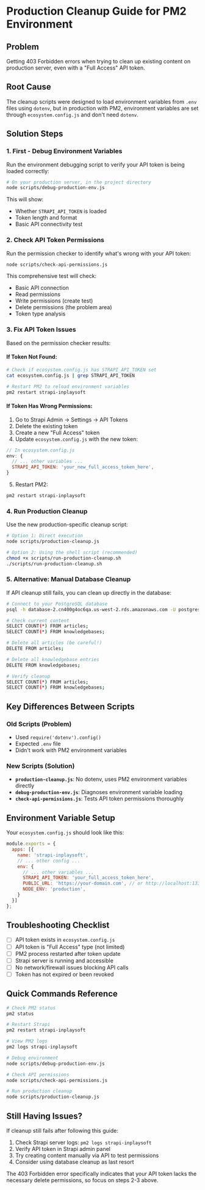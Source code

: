 # Production Cleanup Guide for PM2 Environment

## Problem
Getting 403 Forbidden errors when trying to clean up existing content on production server, even with a "Full Access" API token.

## Root Cause
The cleanup scripts were designed to load environment variables from `.env` files using `dotenv`, but in production with PM2, environment variables are set through `ecosystem.config.js` and don't need `dotenv`.

## Solution Steps

### 1. First - Debug Environment Variables

Run the environment debugging script to verify your API token is being loaded correctly:

```bash
# On your production server, in the project directory
node scripts/debug-production-env.js
```

This will show:
- Whether `STRAPI_API_TOKEN` is loaded
- Token length and format
- Basic API connectivity test

### 2. Check API Token Permissions

Run the permission checker to identify what's wrong with your API token:

```bash
node scripts/check-api-permissions.js
```

This comprehensive test will check:
- Basic API connection
- Read permissions
- Write permissions (create test)
- Delete permissions (the problem area)
- Token type analysis

### 3. Fix API Token Issues

Based on the permission checker results:

#### If Token Not Found:
```bash
# Check if ecosystem.config.js has STRAPI_API_TOKEN set
cat ecosystem.config.js | grep STRAPI_API_TOKEN

# Restart PM2 to reload environment variables
pm2 restart strapi-inplaysoft
```

#### If Token Has Wrong Permissions:
1. Go to Strapi Admin → Settings → API Tokens
2. Delete the existing token
3. Create a new "Full Access" token
4. Update `ecosystem.config.js` with the new token:

```javascript
// In ecosystem.config.js
env: {
  // ... other variables ...
  STRAPI_API_TOKEN: 'your_new_full_access_token_here',
}
```

5. Restart PM2:
```bash
pm2 restart strapi-inplaysoft
```

### 4. Run Production Cleanup

Use the new production-specific cleanup script:

```bash
# Option 1: Direct execution
node scripts/production-cleanup.js

# Option 2: Using the shell script (recommended)
chmod +x scripts/run-production-cleanup.sh
./scripts/run-production-cleanup.sh
```

### 5. Alternative: Manual Database Cleanup

If API cleanup still fails, you can clean up directly in the database:

```bash
# Connect to your PostgreSQL database
psql -h database-2.cn400g4oc6qa.us-west-2.rds.amazonaws.com -U postgres -d strapi-db

# Check current content
SELECT COUNT(*) FROM articles;
SELECT COUNT(*) FROM knowledgebases;

# Delete all articles (be careful!)
DELETE FROM articles;

# Delete all knowledgebase entries
DELETE FROM knowledgebases;

# Verify cleanup
SELECT COUNT(*) FROM articles;
SELECT COUNT(*) FROM knowledgebases;
```

## Key Differences Between Scripts

### Old Scripts (Problem)
- Used `require('dotenv').config()` 
- Expected `.env` file
- Didn't work with PM2 environment variables

### New Scripts (Solution)
- **`production-cleanup.js`**: No dotenv, uses PM2 environment variables directly
- **`debug-production-env.js`**: Diagnoses environment variable loading
- **`check-api-permissions.js`**: Tests API token permissions thoroughly

## Environment Variable Setup

Your `ecosystem.config.js` should look like this:

```javascript
module.exports = {
  apps: [{
    name: 'strapi-inplaysoft',
    // ... other config ...
    env: {
      // ... other variables ...
      STRAPI_API_TOKEN: 'your_full_access_token_here',
      PUBLIC_URL: 'https://your-domain.com', // or http://localhost:1337 for local
      NODE_ENV: 'production',
    }
  }]
};
```

## Troubleshooting Checklist

- [ ] API token exists in `ecosystem.config.js`
- [ ] API token is "Full Access" type (not limited)
- [ ] PM2 process restarted after token update
- [ ] Strapi server is running and accessible
- [ ] No network/firewall issues blocking API calls
- [ ] Token has not expired or been revoked

## Quick Commands Reference

```bash
# Check PM2 status
pm2 status

# Restart Strapi
pm2 restart strapi-inplaysoft

# View PM2 logs
pm2 logs strapi-inplaysoft

# Debug environment
node scripts/debug-production-env.js

# Check API permissions
node scripts/check-api-permissions.js

# Run production cleanup
node scripts/production-cleanup.js
```

## Still Having Issues?

If cleanup still fails after following this guide:

1. Check Strapi server logs: `pm2 logs strapi-inplaysoft`
2. Verify API token in Strapi admin panel
3. Try creating content manually via API to test permissions
4. Consider using database cleanup as last resort

The 403 Forbidden error specifically indicates that your API token lacks the necessary delete permissions, so focus on steps 2-3 above. 